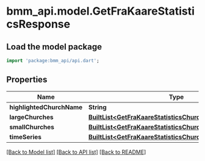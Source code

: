 # bmm_api.model.GetFraKaareStatisticsResponse

## Load the model package
```dart
import 'package:bmm_api/api.dart';
```

## Properties
Name | Type | Description | Notes
------------ | ------------- | ------------- | -------------
**highlightedChurchName** | **String** |  | [optional] 
**largeChurches** | [**BuiltList&lt;GetFraKaareStatisticsChurchStatistics&gt;**](GetFraKaareStatisticsChurchStatistics.md) |  | [optional] 
**smallChurches** | [**BuiltList&lt;GetFraKaareStatisticsChurchStatistics&gt;**](GetFraKaareStatisticsChurchStatistics.md) |  | [optional] 
**timeSeries** | [**BuiltList&lt;GetFraKaareStatisticsChurchStatisticsSnapshot&gt;**](GetFraKaareStatisticsChurchStatisticsSnapshot.md) |  | [optional] 

[[Back to Model list]](../README.md#documentation-for-models) [[Back to API list]](../README.md#documentation-for-api-endpoints) [[Back to README]](../README.md)


